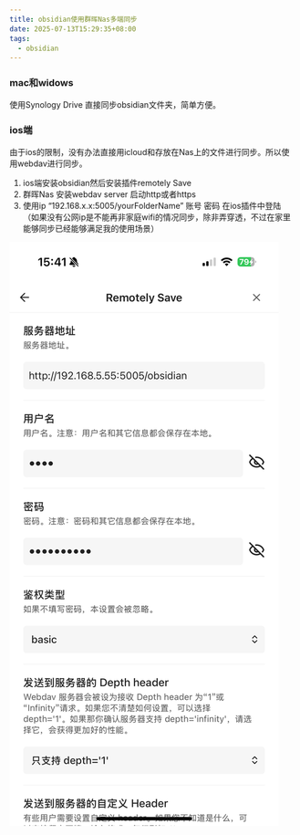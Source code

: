 ```yaml
---
title: obsidian使用群晖Nas多端同步
date: 2025-07-13T15:29:35+08:00
tags:
  - obsidian
---
```

### mac和widows
使用Synology Drive 直接同步obsidian文件夹，简单方便。
### ios端
由于ios的限制，没有办法直接用icloud和存放在Nas上的文件进行同步。所以使用webdav进行同步。
1. ios端安装obsidian然后安装插件remotely Save
2. 群晖Nas 安装webdav server 启动http或者https
3. 使用ip “192.168.x.x:5005/yourFolderName” 账号 密码 在ios插件中登陆（如果没有公网ip是不能再非家庭wifi的情况同步，除非弄穿透，不过在家里能够同步已经能够满足我的使用场景）
<img src="./image/IMG_D43391AFB35A-1.jpeg">
